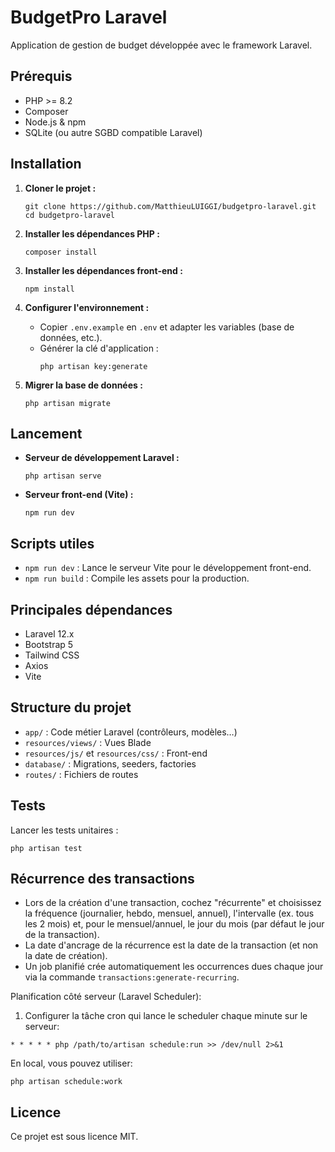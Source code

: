 # BudgetPro Laravel

Application de gestion de budget développée avec le framework Laravel.

## Prérequis

-   PHP >= 8.2
-   Composer
-   Node.js & npm
-   SQLite (ou autre SGBD compatible Laravel)

## Installation

1. **Cloner le projet :**

    ```pwsh
    git clone https://github.com/MatthieuLUIGGI/budgetpro-laravel.git
    cd budgetpro-laravel
    ```

2. **Installer les dépendances PHP :**

    ```pwsh
    composer install
    ```

3. **Installer les dépendances front-end :**

    ```pwsh
    npm install
    ```

4. **Configurer l'environnement :**

    - Copier `.env.example` en `.env` et adapter les variables (base de données, etc.).
    - Générer la clé d'application :
        ```pwsh
        php artisan key:generate
        ```

5. **Migrer la base de données :**
    ```pwsh
    php artisan migrate
    ```

## Lancement

-   **Serveur de développement Laravel :**
    ```pwsh
    php artisan serve
    ```
-   **Serveur front-end (Vite) :**
    ```pwsh
    npm run dev
    ```

## Scripts utiles

-   `npm run dev` : Lance le serveur Vite pour le développement front-end.
-   `npm run build` : Compile les assets pour la production.

## Principales dépendances

-   Laravel 12.x
-   Bootstrap 5
-   Tailwind CSS
-   Axios
-   Vite

## Structure du projet

-   `app/` : Code métier Laravel (contrôleurs, modèles…)
-   `resources/views/` : Vues Blade
-   `resources/js/` et `resources/css/` : Front-end
-   `database/` : Migrations, seeders, factories
-   `routes/` : Fichiers de routes

## Tests

Lancer les tests unitaires :

```pwsh
php artisan test
```

## Récurrence des transactions

-   Lors de la création d'une transaction, cochez "récurrente" et choisissez la fréquence (journalier, hebdo, mensuel, annuel), l'intervalle (ex. tous les 2 mois) et, pour le mensuel/annuel, le jour du mois (par défaut le jour de la transaction).
-   La date d'ancrage de la récurrence est la date de la transaction (et non la date de création).
-   Un job planifié crée automatiquement les occurrences dues chaque jour via la commande `transactions:generate-recurring`.

Planification côté serveur (Laravel Scheduler):

1. Configurer la tâche cron qui lance le scheduler chaque minute sur le serveur:

```
* * * * * php /path/to/artisan schedule:run >> /dev/null 2>&1
```

En local, vous pouvez utiliser:

```pwsh
php artisan schedule:work
```

## Licence

Ce projet est sous licence MIT.
